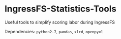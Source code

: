 # IngressFS-Statistics-Tools
Useful tools to simplify scoring labor during IngressFS

Dependencies: `python2.7`, `pandas`, `xlrd`, `openpyxl`
